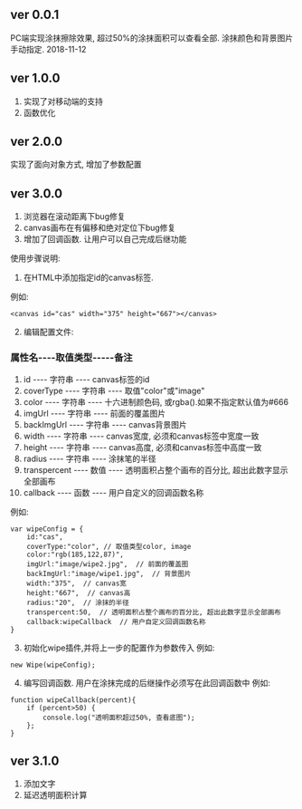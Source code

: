 ﻿## ver 0.0.1 ##
PC端实现涂抹擦除效果, 超过50%的涂抹面积可以查看全部. 涂抹颜色和背景图片手动指定. 2018-11-12
## ver 1.0.0 ##
1. 实现了对移动端的支持
1. 函数优化
## ver 2.0.0 ##
实现了面向对象方式,
增加了参数配置
## ver 3.0.0 ##
1. 浏览器在滚动距离下bug修复
2. canvas画布在有偏移和绝对定位下bug修复
3. 增加了回调函数. 让用户可以自己完成后继功能

使用步骤说明:
1. 在HTML中添加指定id的canvas标签.

例如:
``` 
<canvas id="cas" width="375" height="667"></canvas>
 ```

2. 编辑配置文件:

### 属性名----取值类型-----备注 ###
1. id ---- 字符串 ---- canvas标签的id 
2. coverType ---- 字符串 ---- 取值"color"或"image" 
3. color ---- 字符串 ---- 十六进制颜色码, 或rgba().如果不指定默认值为#666 
4. imgUrl ---- 字符串 ---- 前面的覆盖图片 
5. backImgUrl ---- 字符串 ---- canvas背景图片 
6. width ---- 字符串 ---- canvas宽度, 必须和canvas标签中宽度一致 
7. height ---- 字符串 ---- canvas高度, 必须和canvas标签中高度一致 
8. radius ---- 字符串 ---- 涂抹笔的半径 
9. transpercent ---- 数值 ---- 透明面积占整个画布的百分比, 超出此数字显示全部画布 
10. callback ---- 函数 ---- 用户自定义的回调函数名称 


例如:
``` 
var wipeConfig = {
	id:"cas",
	coverType:"color", // 取值类型color, image
	color:"rgb(185,122,87)",
	imgUrl:"image/wipe2.jpg",  // 前面的覆盖图
	backImgUrl:"image/wipe1.jpg",  // 背景图片
	width:"375",  // canvas宽
	height:"667",  // canvas高
	radius:"20",  // 涂抹的半径
	transpercent:50,  // 透明面积占整个画布的百分比, 超出此数字显示全部画布
	callback:wipeCallback  // 用户自定义回调函数名称
}
 ```3. 初始化wipe插件,并将上一步的配置作为参数传入例如:``` 
new Wipe(wipeConfig);
 ```4. 编写回调函数. 用户在涂抹完成的后继操作必须写在此回调函数中例如:``` 
function wipeCallback(percent){	if (percent>50) {		console.log("透明面积超过50%, 查看底图");	};}
 ``` ## ver 3.1.0 ## 1. 添加文字 2. 延迟透明面积计算 